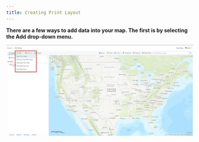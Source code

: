```yaml
---
title: Creating Print Layout
---
```


**There are a few ways to add data into your map. The first is by selecting the Add drop-down menu.**
<html><img src="https://raw.githubusercontent.com/nulib-ds/arcgis_online/gh-pages/img/add_data_1.jpg" alt txt="adding data_1"></html>
